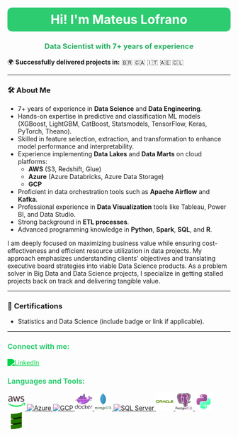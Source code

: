 

<h1 align="center" style="background-color:#2ecc71; color:white; padding:10px; border-radius:10px;">
  Hi! I'm Mateus Lofrano
</h1>
<h3 align="center" style="color:#27ae60;">Data Scientist with 7+ years of experience</h3>

🌍 **Successfully delivered projects in:** 🇧🇷 🇨🇦 🇮🇹 🇦🇪 🇨🇱

---

### 🛠️ **About Me**
- 7+ years of experience in **Data Science** and **Data Engineering**.
- Hands-on expertise in predictive and classification ML models (XGBoost, LightGBM, CatBoost, Statsmodels, TensorFlow, Keras, PyTorch, Theano).
- Skilled in feature selection, extraction, and transformation to enhance model performance and interpretability.
- Experience implementing **Data Lakes** and **Data Marts** on cloud platforms: 
  - **AWS** (S3, Redshift, Glue)
  - **Azure** (Azure Databricks, Azure Data Storage)
  - **GCP**
- Proficient in data orchestration tools such as **Apache Airflow** and **Kafka**.
- Professional experience in **Data Visualization** tools like Tableau, Power BI, and Data Studio.
- Strong background in **ETL processes**.
- Advanced programming knowledge in **Python**, **Spark**, **SQL**, and **R**.

I am deeply focused on maximizing business value while ensuring cost-effectiveness and efficient resource utilization in data projects. My approach emphasizes understanding clients' objectives and translating executive board strategies into viable Data Science products. As a problem solver in Big Data and Data Science projects, I specialize in getting stalled projects back on track and delivering tangible value.

---

### 📜 **Certifications**
- Statistics and Data Science (include badge or link if applicable).

---

<h3 align="left" style="color:#2ecc71;">Connect with me:</h3>
<p align="left">
  <a href="https://www.linkedin.com/in/mateus-lofrano/" target="_blank">
    <img align="center" src="https://raw.githubusercontent.com/rahuldkjain/github-profile-readme-generator/master/src/images/icons/Social/linked-in-alt.svg" alt="LinkedIn" height="30" width="40" style="filter: invert(50%) sepia(100%) saturate(500%) hue-rotate(90deg);" />
  </a>
</p>

<h3 align="left" style="color:#2ecc71;">Languages and Tools:</h3>
<p align="left">
  <a href="https://aws.amazon.com" target="_blank" rel="noreferrer">
    <img src="https://raw.githubusercontent.com/devicons/devicon/master/icons/amazonwebservices/amazonwebservices-original-wordmark.svg" alt="AWS" width="40" height="40" style="filter: hue-rotate(90deg);" />
  </a>
  <a href="https://azure.microsoft.com" target="_blank" rel="noreferrer">
    <img src="https://www.vectorlogo.zone/logos/microsoft_azure/microsoft_azure-icon.svg" alt="Azure" width="40" height="40" style="filter: hue-rotate(90deg);" />
  </a>
  <a href="https://cloud.google.com" target="_blank" rel="noreferrer">
    <img src="https://www.vectorlogo.zone/logos/google_cloud/google_cloud-icon.svg" alt="GCP" width="40" height="40" style="filter: hue-rotate(90deg);" />
  </a>
  <a href="https://www.docker.com/" target="_blank" rel="noreferrer">
    <img src="https://raw.githubusercontent.com/devicons/devicon/master/icons/docker/docker-original-wordmark.svg" alt="Docker" width="40" height="40" style="filter: hue-rotate(90deg);" />
  </a>
  <a href="https://www.mongodb.com/" target="_blank" rel="noreferrer">
    <img src="https://raw.githubusercontent.com/devicons/devicon/master/icons/mongodb/mongodb-original-wordmark.svg" alt="MongoDB" width="40" height="40" style="filter: hue-rotate(90deg);" />
  </a>
  <a href="https://www.microsoft.com/en-us/sql-server" target="_blank" rel="noreferrer">
    <img src="https://www.svgrepo.com/show/303229/microsoft-sql-server-logo.svg" alt="SQL Server" width="40" height="40" style="filter: hue-rotate(90deg);" />
  </a>
  <a href="https://www.oracle.com/" target="_blank" rel="noreferrer">
    <img src="https://raw.githubusercontent.com/devicons/devicon/master/icons/oracle/oracle-original.svg" alt="Oracle" width="40" height="40" style="filter: hue-rotate(90deg);" />
  </a>
  <a href="https://www.postgresql.org" target="_blank" rel="noreferrer">
    <img src="https://raw.githubusercontent.com/devicons/devicon/master/icons/postgresql/postgresql-original-wordmark.svg" alt="PostgreSQL" width="40" height="40" style="filter: hue-rotate(90deg);" />
  </a>
  <a href="https://www.python.org" target="_blank" rel="noreferrer">
    <img src="https://raw.githubusercontent.com/devicons/devicon/master/icons/python/python-original.svg" alt="Python" width="40" height="40" style="filter: hue-rotate(90deg);" />
  </a>
  <a href="https://www.scala-lang.org" target="_blank" rel="noreferrer">
    <img src="https://raw.githubusercontent.com/devicons/devicon/master/icons/scala/scala-original.svg" alt="Scala" width="40" height="40" style="filter: hue-rotate(90deg);" />
  </a>
</p>
